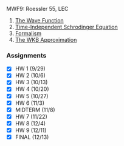 MWF9: Roessler 55, LEC
1. [The Wave Function](The%20Wave%20Function.md)
2. [Time-Independent Schrodinger Equation](Time-Independent%20Schrodinger%20Equation.md)
3. [Formalism](Formalism.md)
4. [The WKB Approximation](The%20WKB%20Approximation.md)
### Assignments
- [x] HW 1 (9/29)
- [x] HW 2 (10/6)
- [x] HW 3 (10/13)
- [x] HW 4 (10/20)
- [x] HW 5 (10/27)
- [x] HW 6 (11/3)
- [x] MIDTERM (11/8)
- [x] HW 7 (11/22)
- [x] HW 8 (12/4)
- [x] HW 9 (12/11)
- [x] FINAL (12/13)